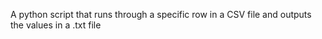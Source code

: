 A python script that runs through a specific row in a CSV file and outputs the values in a .txt file
